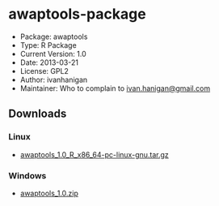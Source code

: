 awaptools-package
========================================================

* Package: 	awaptools
* Type: 	R Package
* Current Version:	1.0
* Date: 	2013-03-21
* License: 	GPL2
* Author: ivanhanigan
* Maintainer: Who to complain to <ivan.hanigan@gmail.com>


## Downloads
### Linux 
* [awaptools_1.0_R_x86_64-pc-linux-gnu.tar.gz](/tools/awaptools/awaptools_1.0_R_x86_64-pc-linux-gnu.tar.gz)

### Windows
* [awaptools_1.0.zip](/tools/awaptools/awaptools_1.0.zip)
